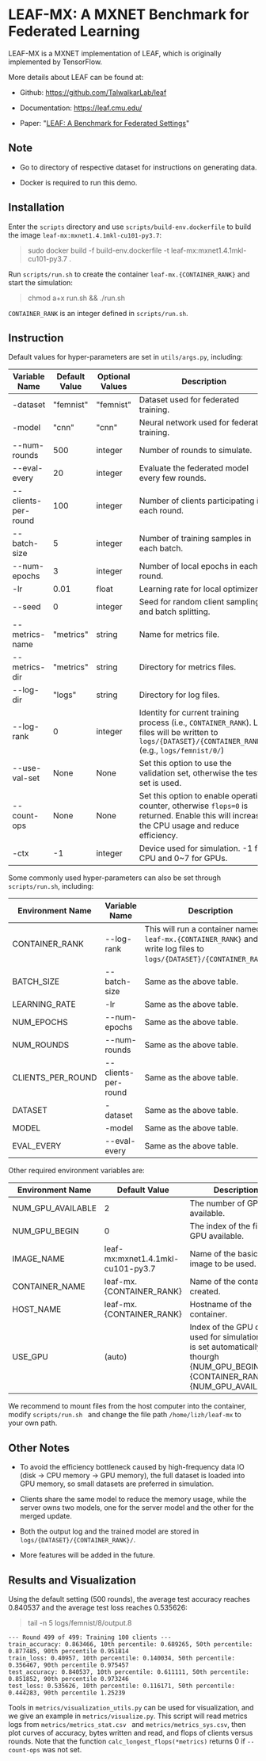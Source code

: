 # LEAF-MX: A MXNET Benchmark for Federated Learning

LEAF-MX is a MXNET implementation of LEAF, which is originally implemented by TensorFlow. 

More details about LEAF can be found at:

* Github: https://github.com/TalwalkarLab/leaf

* Documentation: https://leaf.cmu.edu/

* Paper: "[LEAF: A Benchmark for Federated Settings](https://arxiv.org/abs/1812.01097)"

## Note

* Go to directory of respective dataset for instructions on generating data.

* Docker is required to run this demo.

## Installation

Enter the ``scripts`` directory and use ``scripts/build-env.dockerfile`` to build the image
 ``leaf-mx:mxnet1.4.1mkl-cu101-py3.7``:

> sudo docker build -f build-env.dockerfile -t leaf-mx:mxnet1.4.1mkl-cu101-py3.7 .

Run ``scripts/run.sh`` to create the container ``leaf-mx.{CONTAINER_RANK}`` and start the
simulation:

> chmod a+x run.sh && ./run.sh

``CONTAINER_RANK`` is an integer defined in ``scripts/run.sh``.

## Instruction

Default values for hyper-parameters are set in ``utils/args.py``, including:

| Variable Name | Default Value | Optional Values | Description |
|---|---|---|---|
| -dataset | "femnist" | "femnist" | Dataset used for federated training. |
| -model | "cnn" | "cnn" | Neural network used for federated training. |
| --num-rounds | 500 | integer | Number of rounds to simulate. |
| --eval-every | 20 | integer | Evaluate the federated model every few rounds. |
| --clients-per-round | 100 | integer | Number of clients participating in each round. |
| --batch-size | 5 | integer | Number of training samples in each batch. |
| --num-epochs | 3 | integer | Number of local epochs in each round. |
| -lr| 0.01 | float | Learning rate for local optimizers. |
| --seed | 0 | integer | Seed for random client sampling and batch splitting. |
| --metrics-name | "metrics" | string | Name for metrics file. |
| --metrics-dir | "metrics" | string | Directory for metrics files. |
| --log-dir | "logs" | string | Directory for log files. |
| --log-rank | 0 | integer | Identity for current training process (i.e., ``CONTAINER_RANK``). Log files will be written to ``logs/{DATASET}/{CONTAINER_RANK}/`` (e.g., ``logs/femnist/0/``) |
| --use-val-set | None | None | Set this option to use the validation set, otherwise the test set is used. |
| --count-ops | None | None | Set this option to enable operation counter, otherwise ``flops=0`` is returned. Enable this will increase the CPU usage and reduce efficiency. |
| -ctx | -1 | integer | Device used for simulation. -1 for CPU and 0~7 for GPUs.

Some commonly used hyper-parameters can also be set through ``scripts/run.sh``, including:

| Environment Name | Variable Name | Description |
|---|---|---|
| CONTAINER_RANK | --log-rank | This will run a container named ``leaf-mx.{CONTAINER_RANK}`` and write log files to ``logs/{DATASET}/{CONTAINER_RANK}/``. |
| BATCH_SIZE | --batch-size | Same as the above table. |
| LEARNING_RATE | -lr | Same as the above table. |
| NUM_EPOCHS | --num-epochs | Same as the above table. |
| NUM_ROUNDS | --num-rounds | Same as the above table. |
| CLIENTS_PER_ROUND | --clients-per-round | Same as the above table. |
| DATASET | -dataset | Same as the above table. |
| MODEL | -model | Same as the above table. |
| EVAL_EVERY | --eval-every | Same as the above table. |

Other required environment variables are:

| Environment Name | Default Value | Description |
|---|---|---|
| NUM_GPU_AVAILABLE | 2 | The number of GPUs available. |
| NUM_GPU_BEGIN | 0 | The index of the first GPU available. |
| IMAGE_NAME | leaf-mx:mxnet1.4.1mkl-cu101-py3.7 | Name of the basic image to be used. |
| CONTAINER_NAME | leaf-mx.{CONTAINER_RANK} | Name of the container created. |
| HOST_NAME | leaf-mx.{CONTAINER_RANK} | Hostname of the container. |
| USE_GPU | (auto) | Index of the GPU device used for simulation. This is set automatically thourgh {NUM_GPU_BEGIN} + {CONTAINER_RANK} % {NUM_GPU_AVAILABLE}. |

We recommend to mount files from the host computer into the container, modify ``scripts/run.sh
`` and change the file path ``/home/lizh/leaf-mx`` to your own path.

## Other Notes

* To avoid the efficiency bottleneck caused by high-frequency data IO (disk → CPU memory → GPU
 memory), the full dataset is loaded into GPU memory, so small datasets are preferred in
simulation.

* Clients share the same model to reduce the memory usage, while the server owns two models, one for
the server model and the other for the merged update.

* Both the output log and the trained model are stored in ``logs/{DATASET}/{CONTAINER_RANK}/``.

* More features will be added in the future.

## Results and Visualization

Using the default setting (500 rounds), the average test accuracy reaches 0.840537 and the
average test loss reaches 0.535626:

> tail -n 5 logs/femnist/8/output.8

```
--- Round 499 of 499: Training 100 clients ---
train_accuracy: 0.863466, 10th percentile: 0.689265, 50th percentile: 0.877485, 90th percentile 0.951814
train_loss: 0.40957, 10th percentile: 0.140034, 50th percentile: 0.356467, 90th percentile 0.975457
test_accuracy: 0.840537, 10th percentile: 0.611111, 50th percentile: 0.851852, 90th percentile 0.973246
test_loss: 0.535626, 10th percentile: 0.116171, 50th percentile: 0.444283, 90th percentile 1.25239
```

Tools in ``metrics/visualization_utils.py`` can be used for visualization, and we give an example
in ``metrics/visualize.py``. This script will read metrics logs from ``metrics/metrics_stat.csv
`` and ``metrics/metrics_sys.csv``, then plot curves of accuracy, bytes written and read, and
flops of clients versus rounds. Note that the function ``calc_longest_flops(*metrics)`` returns 0 if
``--count-ops`` was not set.
